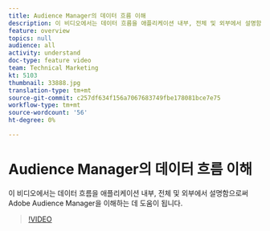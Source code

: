 ```yaml
---
title: Audience Manager의 데이터 흐름 이해
description: 이 비디오에서는 데이터 흐름을 애플리케이션 내부, 전체 및 외부에서 설명함으로써 Adobe Audience Manager을 이해하는 데 도움이 됩니다.
feature: overview
topics: null
audience: all
activity: understand
doc-type: feature video
team: Technical Marketing
kt: 5103
thumbnail: 33888.jpg
translation-type: tm+mt
source-git-commit: c257df634f156a7067683749fbe178081bce7e75
workflow-type: tm+mt
source-wordcount: '56'
ht-degree: 0%

---
```



# Audience Manager의 데이터 흐름 이해

이 비디오에서는 데이터 흐름을 애플리케이션 내부, 전체 및 외부에서 설명함으로써 Adobe Audience Manager을 이해하는 데 도움이 됩니다.

>[!VIDEO](https://video.tv.adobe.com/v/33888/?quality=12)
